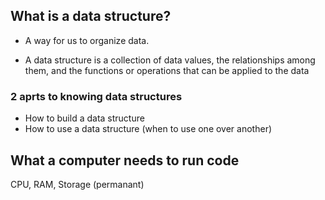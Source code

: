 ## What is a data structure? 
- A way for us to organize data. 

- A data structure is a collection of data values, the relationships among them, and the functions or operations that can be applied to the data

### 2 aprts to knowing data structures 
- How to build a data structure
- How to use a data structure (when to use one over another)

## What a computer needs to run code 
CPU, RAM, Storage (permanant)


